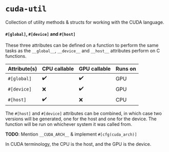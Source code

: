 
# `cuda-util`
Collection of utility methods & structs for working with the CUDA language.

#### `#[global]`, `#[device]` and `#[host]`
These three attributes can be defined on a function to perform the same tasks
as the `__global__`, `__device__` and `__host__` attributes perform on C functions.

Attribute(s) | CPU callable | GPU callable | Runs on
-------------|--------------|--------------|--------
`#[global]`  | ✔️ | ✔️️️️️️ | GPU |
`#[device]`  | ❌ | ️️️✔️️️️️️ | GPU |
`#[host]`    | ✔️ | ❌ | CPU |

The `#[host]` and `#[device]` attributes can be combined, in which case two versions will be generated, one for the host and one for the device.
The function will be run on whichever system it was called from.

**TODO**: Mention `__CUDA_ARCH__` & implement `#[cfg(cuda_arch)]`

In CUDA terminology, the CPU is the host, and the GPU is the device.
